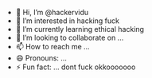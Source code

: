 - 👋 Hi, I’m @hackervidu
- 👀 I’m interested in hacking fuck
- 🌱 I’m currently learning ethical hacking
- 💞️ I’m looking to collaborate on ...
- 📫 How to reach me ...
- 😄 Pronouns: ...
- ⚡ Fun fact: ...
dont fuck okkooooooo
<!---
hackervidu/hackervidu is a ✨ special ✨ repository because its `README.md` (this file) appears on your GitHub profile.
You can click the Preview link to take a look at your changes.
--->
